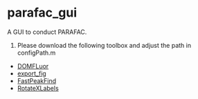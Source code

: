 parafac_gui
===========
A GUI to conduct PARAFAC.

1. Please download the following toolbox and adjust the path in configPath.m
  * [DOMFLuor](http://www.models.life.ku.dk/al_domfluor)
  * [export_fig](http://www.mathworks.com/matlabcentral/fileexchange/23629-export-fig)
  * [FastPeakFind](http://www.mathworks.com/matlabcentral/fileexchange/37388-fast-2d-peak-finder)
  * [RotateXLabels](http://www.mathworks.com/matlabcentral/fileexchange/45172-rotatexlabels)
